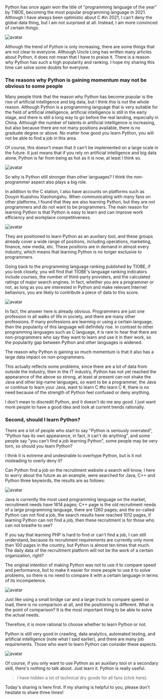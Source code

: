 Python has once again won the title of "programming language of the year" by TIBOE, becoming the most popular programming language in 2021. Although I have always been optimistic about C #in 2021, I can't deny the global data thing, but I am not surprised at all. Instead, I am more convinced of certain things. 

![avatar]( 58aa175b2d464458ad7cfd42fcbfdb94.png) 

Although the trend of Python is only increasing, there are some things that are not clear to everyone. Although Uncle Long has written many articles about Python, it does not mean that I have to praise it. There is a reason why Python has such a high popularity and ranking. I hope my sharing this time can solve some doubts for everyone. 

###  The reasons why Python is gaining momentum may not be obvious to some people 

Many people think that the reason why Python has become popular is the rise of artificial intelligence and big data, but I think this is not the whole reason. Although Python is a programming language that is very suitable for the field of artificial intelligence, artificial intelligence is still in the early stage, and there is still a long way to go before the real landing, especially in China. Although the number of talents in artificial intelligence is increasing, but also because there are not many positions available, there is no graduate degree or above. No matter how good you learn Python, you will not be able to find a job in this area. 

Of course, this doesn't mean that it can't be implemented on a large scale in the future. It just means that if you rely on artificial intelligence and big data alone, Python is far from being as hot as it is now, at least I think so. 

![avatar]( 5dc85f1cb4f64416b5388c07d4c16b68.png) 

So why is Python still stronger than other languages? I think the non-programmer aspect also plays a big role. 

In addition to the C station, I also have accounts on platforms such as Douyin Kuaishou Xiaohongshu. When communicating with many fans on other platforms, I found that they are also learning Python, but they are not programmers and do not want to be programmers. The main reason for learning Python is that Python is easy to learn and can improve work efficiency and workplace competitiveness. 

![avatar]( a21b2a21d8514275bf8808ab20e8faed.png) 

They are positioned to learn Python as an auxiliary tool, and these groups already cover a wide range of positions, including operations, marketing, finance, new media, etc. These positions are in demand in almost every industry, which means that learning Python is no longer exclusive to programmers. 

Going back to the programming language ranking published by TIOBE, if you look closely, you will find that TIOBE's language ranking indicators include courses, the number of third-party providers, and the calculated ratings of major search engines. In fact, whether you are a programmer or not, as long as you are interested in Python and make relevant Internet behaviors, you are likely to contribute a piece of data to this score. 

![avatar]( 2f6f5be4d3a641ff8c77b82d241e3d90.png) 

  In fact, the answer here is already obvious. Programmers are just one profession in all walks of life in society, and there are many other professions. If many professions are learning or using a certain language, then the popularity of this language will definitely rise. In contrast to other programming languages such as C language, it is rare to hear that there are non-programmers who say they want to learn and use it in their work, so the popularity gap between Python and other languages is widened. 

The reason why Python is gaining so much momentum is that it also has a large data impact on non-programmers. 

This actually reflects some problems, since there are a lot of data from outside the industry, then in the IT industry, Python has not yet reached the appearance of the above so strong, at least at present can not shake the Java and other big-name languages, so want to be a programmer, the Java or continue to learn your Java, want to learn C #to learn C #, there is no need because of the strength of Python feel confused or deny anything. 

I don't mean to discredit Python, and it doesn't do me any good. I just want more people to have a good idea and look at current trends rationally. 

###  Second, should I learn Python? 

There are a lot of people who start to say "Python is seriously overrated", "Python has its own appearance, in fact, it can't do anything", and some people say "you can't find a job learning Python", some people may be very torn, so should you learn Python? 

I think it is extreme and undesirable to overhype Python, but is it not misleading to overly deny it? 

Can Python find a job on the recruitment website a search will know, I here to worry about the future as an example, were searched for Java, C++ and Python three keywords, the results are as follows: 

![avatar]( d4913482db67469fb87af1e0b4f63ba2.png) 

Java is currently the most used programming language on the market, recruitment needs have 1614 pages; C++ page is the old recruitment needs of a large programming language, there are 1260 pages; and the so-called Python can not find a job, the search results have reached 1012 pages, if learning Python can not find a job, then these recruitment is for those who can not breathe to see? 

If you say that learning PHP is hard to find or can't find a job, I can still understand, because its recruitment requirements are currently only more than 100 pages in the country, but Python is almost ten times that much. The daily data of the recruitment platform will not be the work of a certain organization, right? 

The original intention of making Python was not to use it to compare speed and performance, but to make it easier for more people to use it to solve problems, so there is no need to compare it with a certain language in terms of its incompetence. 

![avatar]( 5d5646964c114b37bbfbaa733ed5b0cd.png) 

Just like using a small bridge car and a large truck to compare speed or load, there is no comparison at all, and the positioning is different. What is the point of comparison? It is the most important thing to be able to solve the actual needs. 

Therefore, it is more rational to choose whether to learn Python or not. 

Python is still very good in crawling, data analytics, automated testing, and artificial intelligence (note what I said earlier), and there are many job requirements. Those who want to learn Python can consider these aspects. 

![avatar]( 98f5d8af4e1d4c8fb909282c65143fe8.png) 

 Of course, if you only want to use Python as an auxiliary tool or a secondary skill, there's nothing to talk about. Just learn it. Python is really useful.  

>  I have hidden a lot of technical dry goods for all fans (click here). 

Today's sharing is here first. If my sharing is helpful to you, please don't hesitate to share three times! 

